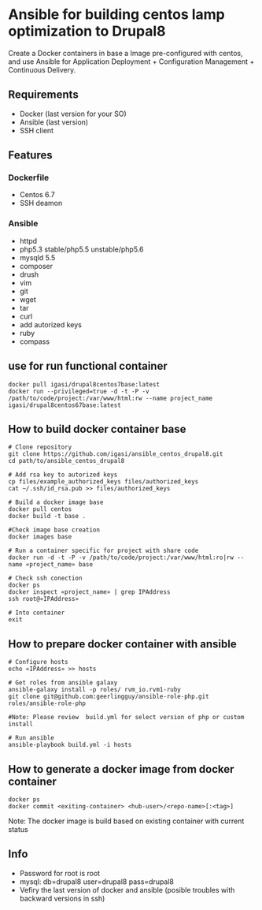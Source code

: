 Ansible for building centos lamp optimization to Drupal8
========================================================

Create a Docker containers in base a Image pre-configured with centos,  and use Ansible for Application Deployment + Configuration Management + Continuous Delivery.

## Requirements

 - Docker (last version for your SO)
 - Ansible (last version)
 - SSH client

## Features

### Dockerfile
 - Centos 6.7
 - SSH deamon

### Ansible
 - httpd
 - php5.3 stable/php5.5 unstable/php5.6
 - mysqld 5.5
 - composer
 - drush
 - vim
 - git
 - wget
 - tar
 - curl
 - add autorized keys
 - ruby
 - compass


## use for run functional container
```
docker pull igasi/drupal8centos7base:latest
docker run --privileged=true -d -t -P -v /path/to/code/project:/var/www/html:rw --name project_name igasi/drupal8centos67base:latest

```

## How to build docker container base

```
# Clone repository
git clone https://github.com/igasi/ansible_centos_drupal8.git
cd path/to/ansible_centos_drupal8

# Add rsa key to autorized keys
cp files/example_authorized_keys files/authorized_keys
cat ~/.ssh/id_rsa.pub >> files/authorized_keys

# Build a docker image base
docker pull centos
docker build -t base .

#Check image base creation
docker images base

# Run a container specific for project with share code
docker run -d -t -P -v /path/to/code/project:/var/www/html:ro|rw --name «project_name» base

# Check ssh conection
docker ps
docker inspect «project_name» | grep IPAddress
ssh root@«IPAddress»

# Into container
exit

```

## How to prepare docker container with ansible
```
# Configure hosts
echo «IPAddress» >> hosts

# Get roles from ansible galaxy
ansible-galaxy install -p roles/ rvm_io.rvm1-ruby
git clone git@github.com:geerlingguy/ansible-role-php.git roles/ansible-role-php

#Note: Please review  build.yml for select version of php or custom install

# Run ansible
ansible-playbook build.yml -i hosts

```


## How to generate a docker image from docker container

```
docker ps
docker commit <exiting-container> <hub-user>/<repo-name>[:<tag>]
```
Note: The docker image is build based on existing container with current status




## Info

 - Password for root is root
 - mysql: db=drupal8 user=drupal8 pass=drupal8
 - Vefiry the last version of docker and ansible (posible troubles with backward versions in ssh)